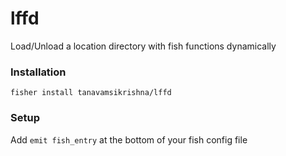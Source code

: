 # lffd
Load/Unload a location directory with fish functions dynamically

### Installation
`fisher install tanavamsikrishna/lffd`

### Setup
Add `emit fish_entry` at the bottom of your fish config file
